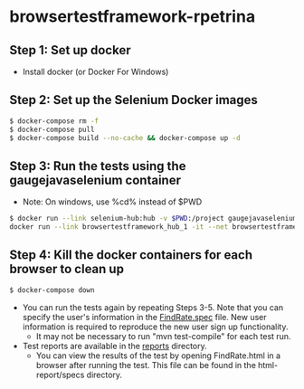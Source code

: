 # browsertestframework-rpetrina

## Step 1: Set up docker

* Install docker (or Docker For Windows)

## Step 2: Set up the Selenium Docker images

```bash
$ docker-compose rm -f
$ docker-compose pull
$ docker-compose build --no-cache && docker-compose up -d
```

## Step 3: Run the tests using the gaugejavaselenium container

* Note: On windows, use %cd% instead of $PWD

```bash
$ docker run --link selenium-hub:hub -v $PWD:/project gaugejavaseleniumtest mvn gauge:execute -DspecsDir=specs
docker run --link browsertestframework_hub_1 -it --net browsertestframework_default -v $PWD:/project gaugejavaseleniumtest /bin/bash -c "cd /project && mvn test-compile && mvn gauge:execute -DspecsDir=specs"
```

## Step 4: Kill the docker containers for each browser to clean up

```bash
$ docker-compose down
```

* You can run the tests again by repeating Steps 3-5. Note that you can specify the user's information in the [FindRate.spec](specs/FindRate.spec) file. New user information is required to reproduce the new user sign up functionality.
  * It may not be necessary to run "mvn test-compile" for each test run.
* Test reports are available in the [reports](reports) directory.
  * You can view the results of the test by opening FindRate.html in a browser after running the test. This file can be found in the html-report/specs directory.
